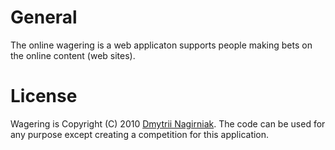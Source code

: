General
=========
The online wagering is a web applicaton supports people making bets on the online content (web sites).

License
=========
Wagering is Copyright (C) 2010 [Dmytrii Nagirniak](http://ApproachE.com).
The code can be used for any purpose except creating a competition for this application.

